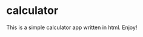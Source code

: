 # calculator

This is a simple calculator app written in html. Enjoy!

[screenshot]: screenshot.png "Live view from the safari browser"

